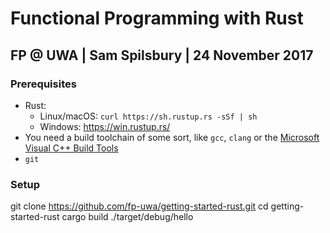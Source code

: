 # Functional Programming with Rust

## FP @ UWA | Sam Spilsbury | 24 November 2017

### Prerequisites

 * Rust:
   - Linux/macOS: `curl https://sh.rustup.rs -sSf | sh`
   - Windows: https://win.rustup.rs/
 * You need a build toolchain of some sort, like `gcc`, `clang` or
   the [Microsoft Visual C++ Build Tools](http://landinghub.visualstudio.com/visual-cpp-build-tools)
 * `git`

### Setup
   git clone https://github.com/fp-uwa/getting-started-rust.git
   cd getting-started-rust
   cargo build
   ./target/debug/hello


